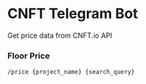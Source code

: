 # CNFT Telegram Bot
Get price data from CNFT.io API

### Floor Price
```
/price {project_name} {search_query}
```
